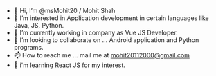 - 👋 Hi, I’m @msMohit20 / Mohit Shah
- 👀 I’m interested in Application development in certain languages like Java, JS, Python.
- 🌱 I’m currently working in company as Vue JS Developer.
- 💞️ I’m looking to collaborate on ... Android application and Python programs.
- 📫 How to reach me ... mail me at mohit20112000@gmail.com
- 📒 i'm learning React JS for my interest.

